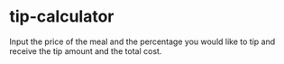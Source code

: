 # tip-calculator
Input the price of the meal and the percentage you would like to tip and receive the tip amount and the total cost.
